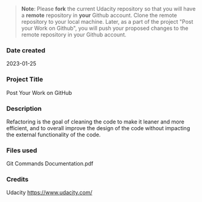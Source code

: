 >**Note**: Please **fork** the current Udacity repository so that you will have a **remote** repository in **your** Github account. Clone the remote repository to your local machine. Later, as a part of the project "Post your Work on Github", you will push your proposed changes to the remote repository in your Github account.

### Date created
2023-01-25

### Project Title
Post Your Work on GitHub

### Description
Refactoring is the goal of cleaning the code to make it leaner and more efficient, and to overall improve the design of the code without impacting the external functionality of the code.

### Files used
Git Commands Documentation.pdf

### Credits
Udacity https://www.udacity.com/

